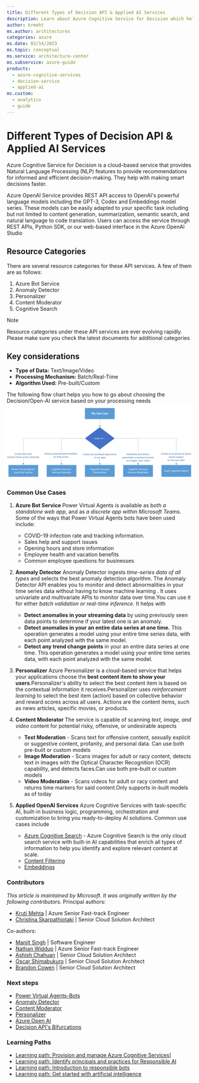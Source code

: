 ```yaml
---
title: Different Types of Decision API & Applied AI Services
description: Learn about Azure Cognitive Service for Decision which helps with recommendations for informed and efficient decision-making.Azure OpenAI Service offers industry-leading coding and language AI models that you can fine-tune for your use cases. 
author: krmeht
ms.author: architectures
categories: azure
ms.date: 03/14/2023
ms.topic: conceptual
ms.service: architecture-center
ms.subservice: azure-guide
products:
  - azure-cognitive-services
  - decision-service
  - applied-ai
ms.custom:
  - analytics
  - guide
---
```


# Different Types of Decision API & Applied AI Services

Azure Cognitive Service for Decision is a cloud-based service that provides Natural Language Processing (NLP) features to provide recommendations for informed and efficient decision-making. They help with making smart decisions faster.

Azure OpenAI Service provides REST API access to OpenAI's powerful language models including the GPT-3, Codex and Embeddings model series. These models can be easily adapted to your specific task including but not limited to content generation, summarization, semantic search, and natural language to code translation. Users can access the service through REST APIs, Python SDK, or our web-based interface in the Azure OpenAI Studio

## Resource Categories

There are several resource categories for these API services. A few of them are as follows:

1. Azure Bot Service
2. Anomaly Detector
3. Personalizer
4. Content Moderator
5. Cognitive Search

> [!NOTE]
> Resource categories under these API services are ever evolving rapidly. Please make sure you check the latest documents for additional categories

## Key considerations

- **Type of Data:** Text/Image/Video
- **Processing Mechanism:** Batch/Real-Time
- **Algorithm Used:** Pre-built/Custom

The following flow chart helps you how to go about choosing the Decision/Open-AI service based on your processing needs
![Diagram that shows how to select Speech Services](../images/CognitiveServicesDecisionandAppliedAI.png)

### Common Use Cases

1. **Azure Bot Service**
Power Virtual Agents is available as both *a standalone web app*, and as *a discrete app within Microsoft Teams*. Some of the ways that Power Virtual Agents bots have been used include:
    - COVID-19 infection rate and tracking information.
    - Sales help and support issues
    - Opening hours and store information
    - Employee health and vacation benefits
    - Common employee questions for businesses

2. **Anomaly Detector**
Anomaly Detector ingests *time-series data of all types* and selects the best anomaly detection algorithm. The Anomaly Detector API enables you to monitor and detect abnormalities in your time series data without having to know machine learning . It uses univariate and multivariate APIs to monitor data over time.You can use it for either *batch validation or real-time inference*. It helps with
    - **Detect anomalies in your streaming data** by using previously seen data points to determine if your latest one is an anomaly.
    - **Detect anomalies in your an entire data series at one time.** This operation generates a model using your entire time series data, with each point analyzed with the same model.
    - **Detect any trend change points** in your an entire data series at one time. This operation generates a model using your entire time series data, with each point analyzed with the same model.

3. **Personalizer**
Azure Personalizer is a cloud-based service that helps your applications choose the **best content item to show your users**.Personalizer's ability to select the best content item is based on the contextual information it receives.Personalizer uses *reinforcement learning* to select the best item (action) based on collective behavior and reward scores across all users. Actions are the content items, such as news articles, specific movies, or products.

4. **Content Moderator**
The service is capable of scanning *text, image, and video* content for potential risky, offensive, or undesirable aspects
    - **Text Moderation** - Scans text for offensive content, sexually explicit or suggestive content, profanity, and personal data. Can use both pre-built or custom models
    - **Image Moderation** - Scans images for adult or racy content, detects text in images with the Optical Character Recognition (OCR) capability, and detects faces.Can use both pre-built or custom models
    - **Video Moderation** - Scans videos for adult or racy content and returns time markers for said content.Only supports in-built models as of today

5. **Applied OpenAI Services**
Azure Cognitive Services with task-specific AI, built-in business logic, programming, orchestration and customization to bring you ready-to-deploy AI solutions. Common use cases include
    - [Azure Cognitive Search](/azure/search/search-what-is-azure-search) - Azure Cognitive Search is the only cloud search service with built-in AI capabilities that enrich all types of information to help you identify and explore relevant content at scale.
    - [Content Filtering](/azure/cognitive-services/openai/concepts/content-filter)
    - [Embeddings](/azure/cognitive-services/openai/concepts/understand-embeddings)

### Contributors

*This article is maintained by Microsoft. It was originally written by the following contributors.*
Principal authors:

- [Kruti Mehta](https://www.linkedin.com/in/thekrutimehta) | Azure Senior Fast-track Engineer
- [Christina Skarpathiotaki](https://www.linkedin.com/in/christinaskarpathiotaki/) | Senior Cloud Solution Architect

Co-authors:

- [Manjit Singh](https://www.linkedin.com/in/manjit-singh-0b922332) | Software Engineer
- [Nathan Widdup](https://www.linkedin.com/in/nwiddup) | Azure Senior Fast-track Engineer
- [Ashish Chahuan](https://www.linkedin.com/in/a69171115/) | Senior Cloud Solution Architect
- [Oscar Shimabukuro](https://www.linkedin.com/in/oscarshk/) | Senior Cloud Solution Architect
- [Brandon Cowen](https://www.linkedin.com/in/brandon-cowen-1658211b/) | Senior Cloud Solution Architect

### Next steps

- [Power Virtual Agents-Bots](https://learn.microsoft.com/power-virtual-agents/fundamentals-what-is-power-virtual-agents)
- [Anomaly Detector](/azure/cognitive-services/anomaly-detector/)
- [Content Moderator](/azure/cognitive-services/content-moderator/)
- [Personalizer](/azure/cognitive-services/personalizer/what-is-personalizer)
- [Azure Open AI](/azure/cognitive-services/openai/overview)
- [Decision API's Bifurcations](https://techcommunity.microsoft.com/t5/fasttrack-for-azure/azure-cognitive-services-decision-api-s-azure-ai-applied/ba-p/3520408)

### Learning Paths

- [Learning path: Provision and manage Azure Cognitive Services](/training/paths/provision-manage-azure-cognitive-services)]
- [Learning path: Identify principals and practices for Responsible AI](/training/paths/responsible-ai-business-principles/)
- [Learning path: Introduction to responsible bots](/training/modules/responsible-bots-introduction/)
- [Learning path: Get started with artificial intelligence](/training/paths/get-started-with-artificial-intelligence-on-azure/)
